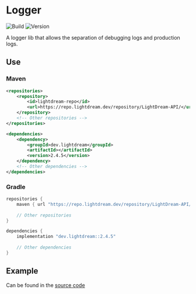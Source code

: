 # Logger

![Build](../../actions/workflows/build.yml/badge.svg)
![Version](https://img.shields.io/badge/Version-2.4.5-red.svg)

A logger lib that allows the separation of debugging logs and production logs.

## Use

### Maven

```xml
<repositories>
    <repository>
        <id>lightdream-repo</id>
        <url>https://repo.lightdream.dev/repository/LightDream-API/</url>
    </repository>
    <!-- Other repositories -->
</repositories>
```

```xml
<dependencies>
    <dependency>
        <groupId>dev.lightdream</groupId>
        <artifactId></artifactId>
        <version>2.4.5</version>
    </dependency>
    <!-- Other dependencies -->
</dependencies>
```

### Gradle

```groovy
repositories {
    maven { url "https://repo.lightdream.dev/repository/LightDream-API/" }
    
    // Other repositories
}

dependencies {
    implementation "dev.lightdream::2.4.5"
    
    // Other dependencies
}
```

## Example
Can be found in the [source code](/src/main/java/dev/lightdream/logger/example)
